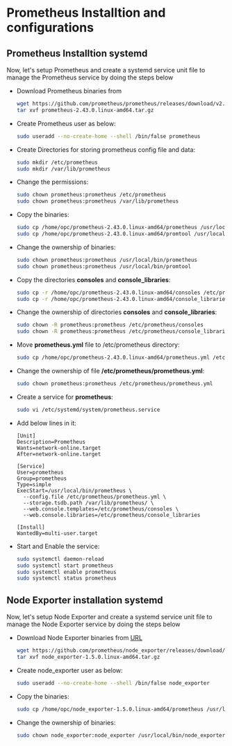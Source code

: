 # Prometheus Installtion and configurations

## Prometheus Installtion systemd

Now, let's setup Prometheus and create a systemd service unit file to manage the Prometheus service by doing the steps below


- Download Prometheus binaries from 
  ```bash
  wget https://github.com/prometheus/prometheus/releases/download/v2.43.0/prometheus-2.43.0.linux-amd64.tar.gz
  tar xvf prometheus-2.43.0.linux-amd64.tar.gz
  ```
- Create Prometheus user as below:
  ```bash
  sudo useradd --no-create-home --shell /bin/false prometheus
  ```
- Create Directories for storing prometheus config file and data:
  ```bash
  sudo mkdir /etc/prometheus
  sudo mkdir /var/lib/prometheus
  ```
- Change the permissions:
  ```bash
  sudo chown prometheus:prometheus /etc/prometheus
  sudo chown prometheus:prometheus /var/lib/prometheus
  ```
- Copy the binaries:
  ```bash
  sudo cp /home/opc/prometheus-2.43.0.linux-amd64/prometheus /usr/local/bin/
  sudo cp /home/opc/prometheus-2.43.0.linux-amd64/promtool /usr/local/bin/
  ```
- Change the ownership of binaries:
  ```bash
  sudo chown prometheus:prometheus /usr/local/bin/prometheus
  sudo chown prometheus:prometheus /usr/local/bin/promtool
  ```
- Copy the directories **consoles** and **console_libraries**:
  ```bash
  sudo cp -r /home/opc/prometheus-2.43.0.linux-amd64/consoles /etc/prometheus
  sudo cp -r /home/opc/prometheus-2.43.0.linux-amd64/console_libraries /etc/prometheus
  ```
- Change the ownership of directories **consoles** and **console_libraries**:
  ```bash
  sudo chown -R prometheus:prometheus /etc/prometheus/consoles
  sudo chown -R prometheus:prometheus /etc/prometheus/console_libraries
  ```
- Move **prometheus.yml** file to /etc/prometheus directory:
  ```bash
  sudo cp /home/opc/prometheus-2.43.0.linux-amd64/prometheus.yml /etc/prometheus/prometheus.yml
  ```
- Change the ownership of file **/etc/prometheus/prometheus.yml**:
  ```bash
  sudo chown prometheus:prometheus /etc/prometheus/prometheus.yml
  ```
- Create a service for **prometheus**:
  ```bash
  sudo vi /etc/systemd/system/prometheus.service
  ```
- Add below lines in it:
  ```lines
  [Unit]
  Description=Prometheus
  Wants=network-online.target
  After=network-online.target

  [Service]
  User=prometheus
  Group=prometheus
  Type=simple
  ExecStart=/usr/local/bin/prometheus \
    --config.file /etc/prometheus/prometheus.yml \
    --storage.tsdb.path /var/lib/prometheus/ \
    --web.console.templates=/etc/prometheus/consoles \
    --web.console.libraries=/etc/prometheus/console_libraries

  [Install]
  WantedBy=multi-user.target
  ```
- Start and Enable the service:
  ```bash 
  sudo systemctl daemon-reload
  sudo systemctl start prometheus
  sudo systemctl enable prometheus
  sudo systemctl status prometheus
  ```

## Node Exporter installation systemd
Now, let's setup Node Exporter and create a systemd service unit file to manage the Node Exporter service by doing the steps below


- Download Node Exporter binaries from [URL](https://prometheus.io/download/#node_exporter)
  ```bash
  wget https://github.com/prometheus/node_exporter/releases/download/v1.5.0/node_exporter-1.5.0.linux-amd64.tar.gz
  tar xvf node_exporter-1.5.0.linux-amd64.tar.gz
  ```
- Create  node_exporter user as below:
  ```bash
  sudo useradd --no-create-home --shell /bin/false node_exporter
  ```
- Copy the binaries:
  ```bash
  sudo cp /home/opc/node_exporter-1.5.0.linux-amd64/prometheus /usr/local/bin/node_exporter
  ```
- Change the ownership of binaries:
  ```bash
  sudo chown node_exporter:node_exporter /usr/local/bin/node_exporter
  ```


  

  





